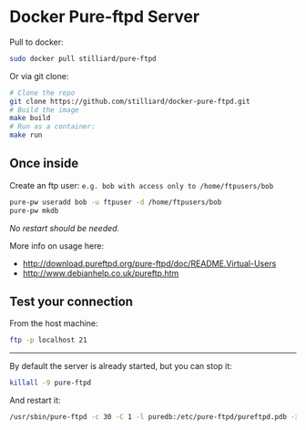 
Docker Pure-ftpd Server
============================

Pull to docker:
```bash
sudo docker pull stilliard/pure-ftpd
```

Or via git clone:
```bash
# Clone the repo
git clone https://github.com/stilliard/docker-pure-ftpd.git
# Build the image
make build
# Run as a container:
make run
```

Once inside
---------------

Create an ftp user: `e.g. bob with access only to /home/ftpusers/bob`
```bash
pure-pw useradd bob -u ftpuser -d /home/ftpusers/bob
pure-pw mkdb
```
*No restart should be needed.*

More info on usage here:

- http://download.pureftpd.org/pure-ftpd/doc/README.Virtual-Users
- http://www.debianhelp.co.uk/pureftp.htm


Test your connection
-------------------------
From the host machine:
```bash
ftp -p localhost 21
```

----------------------------------------

By default the server is already started, but you can stop it:
```bash
killall -9 pure-ftpd
```

And restart it:
```bash
/usr/sbin/pure-ftpd -c 30 -C 1 -l puredb:/etc/pure-ftpd/pureftpd.pdb -x -E -j -R &
```
